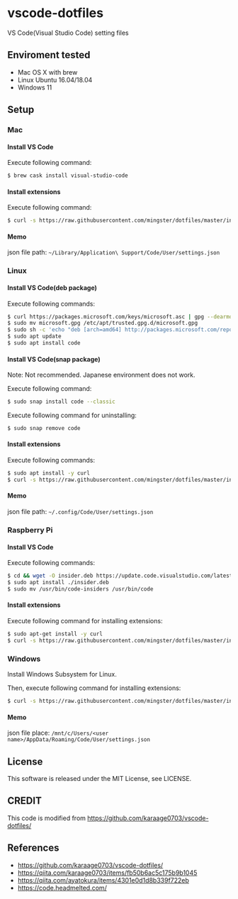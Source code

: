 # vscode-dotfiles

VS Code(Visual Studio Code) setting files

## Enviroment tested

- Mac OS X with brew
- Linux Ubuntu 16.04/18.04
- Windows 11

## Setup

### Mac
#### Install VS Code
Execute following command:

```sh
$ brew cask install visual-studio-code
```

#### Install extensions
Execute following command:

```sh
$ curl -s https://raw.githubusercontent.com/mingster/dotfiles/master/install/install-vscode-extensions.sh | /bin/bash
```

#### Memo
json file path: `~/Library/Application\ Support/Code/User/settings.json`

### Linux
#### Install VS Code(deb package)
Execute following commands:

```sh
$ curl https://packages.microsoft.com/keys/microsoft.asc | gpg --dearmor > microsoft.gpg
$ sudo mv microsoft.gpg /etc/apt/trusted.gpg.d/microsoft.gpg
$ sudo sh -c 'echo "deb [arch=amd64] http://packages.microsoft.com/repos/vscode stable main" > /etc/apt/sources.list.d/vscode.list'
$ sudo apt update
$ sudo apt install code
```

#### Install VS Code(snap package)
Note: Not recommended. Japanese environment does not work.

Execute following command:

```sh
$ sudo snap install code --classic
```

Execute following command for uninstalling:

```sh
$ sudo snap remove code
```

#### Install extensions
Execute following commands:

```sh
$ sudo apt install -y curl
$ curl -s https://raw.githubusercontent.com/mingster/dotfiles/master/install/install-vscode-extensions.sh | /bin/bash
```

#### Memo
json file path: `~/.config/Code/User/settings.json`


### Raspberry Pi
#### Install VS Code
Execute following commands:

```sh
$ cd && wget -O insider.deb https://update.code.visualstudio.com/latest/linux-deb-armhf/insider
$ sudo apt install ./insider.deb
$ sudo mv /usr/bin/code-insiders /usr/bin/code
```

#### Install extensions
Execute following command for installing extensions:

```sh
$ sudo apt-get install -y curl
$ curl -s https://raw.githubusercontent.com/mingster/dotfiles/master/install/install-vscode-extensions.sh | /bin/bash
```


### Windows

Install Windows Subsystem for Linux.

Then, execute following command for installing extensions:

```sh
$ curl -s https://raw.githubusercontent.com/mingster/dotfiles/master/install/install-vscode-extensions.sh | /bin/bash
```

#### Memo
json file place: `/mnt/c/Users/<user name>/AppData/Roaming/Code/User/settings.json`

## License

This software is released under the MIT License, see LICENSE.

## CREDIT

This code is modified from https://github.com/karaage0703/vscode-dotfiles/

## References
- https://github.com/karaage0703/vscode-dotfiles/
- https://qiita.com/karaage0703/items/fb50b6ac5c175b9b1045
- https://qiita.com/ayatokura/items/4301e0d1d8b339f722eb
- https://code.headmelted.com/
